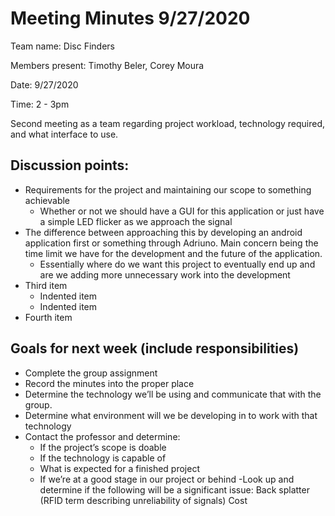 # Meeting Minutes 9/27/2020

Team name: Disc Finders

Members present: Timothy Beler, Corey Moura

Date: 9/27/2020

Time: 2 - 3pm

Second meeting as a team regarding project workload, technology required, and what interface to use. 

## Discussion points: 

- Requirements for the project and maintaining our scope to something achievable
    - Whether or not we should have a GUI for this application or just have a simple LED flicker as we approach the signal
- The difference between approaching this by developing an android application first or something through Adriuno. Main concern being the time limit we have for the development and the future of the application.
    - Essentially where do we want this project to eventually end up and are we adding more unnecessary work into the development
- Third item
    - Indented item
    - Indented item
- Fourth item	


## Goals for next week (include responsibilities)

- Complete the group assignment
- Record the minutes into the proper place
- Determine the technology we’ll be using and communicate that with the group. 
- Determine what environment will we be developing in to work with that technology
- Contact the professor and determine: 
    - If the project’s scope is doable
    - If the technology is capable of
    - What is expected for a finished project
    - If we’re at a good stage in our project or behind
-Look up and determine if the following will be a significant issue:
Back splatter (RFID term describing unreliability of signals)
Cost

